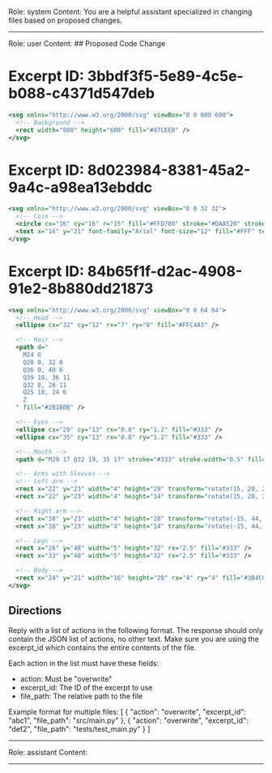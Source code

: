 Role: system
Content: You are a helpful assistant specialized in changing files based on proposed changes.
__________________
Role: user
Content: ## Proposed Code Change
# Excerpt ID: 3bbdf3f5-5e89-4c5e-b088-c4371d547deb
```svg assets/svgs/background.svg
<svg xmlns="http://www.w3.org/2000/svg" viewBox="0 0 800 600">
  <!-- Background -->
  <rect width="800" height="600" fill="#87CEEB" />
</svg>
```

# Excerpt ID: 8d023984-8381-45a2-9a4c-a98ea13ebddc
```svg assets/svgs/coin.svg
<svg xmlns="http://www.w3.org/2000/svg" viewBox="0 0 32 32">
  <!-- Coin -->
  <circle cx="16" cy="16" r="15" fill="#FFD700" stroke="#DAA520" stroke-width="2" />
  <text x="16" y="21" font-family="Arial" font-size="12" fill="#FFF" text-anchor="middle" font-weight="bold">$</text>
</svg>
```

# Excerpt ID: 84b65f1f-d2ac-4908-91e2-8b880dd21873
```svg assets/svgs/runner.svg
<svg xmlns="http://www.w3.org/2000/svg" viewBox="0 0 64 64">
  <!-- Head -->
  <ellipse cx="32" cy="12" rx="7" ry="9" fill="#FFC4A3" />

  <!-- Hair -->
  <path d="
    M24 6 
    Q28 0, 32 0 
    Q36 0, 40 6 
    Q39 10, 36 11 
    Q32 8, 28 11 
    Q25 10, 24 6 
    Z
  " fill="#2B1B0B" />

  <!-- Eyes -->
  <ellipse cx="29" cy="13" rx="0.8" ry="1.2" fill="#333" />
  <ellipse cx="35" cy="13" rx="0.8" ry="1.2" fill="#333" />

  <!-- Mouth -->
  <path d="M29 17 Q32 19, 35 17" stroke="#333" stroke-width="0.5" fill="none" />

  <!-- Arms with Sleeves -->
  <!-- Left arm -->
  <rect x="22" y="23" width="4" height="28" transform="rotate(15, 20, 25)" fill="#FFC4A3" rx="2.5" />
  <rect x="22" y="23" width="4" height="14" transform="rotate(15, 20, 25)" fill="#3B4CCA" rx="2.5" />

  <!-- Right arm -->
  <rect x="38" y="23" width="4" height="28" transform="rotate(-15, 44, 25)" fill="#FFC4A3" rx="2.5" />
  <rect x="38" y="23" width="4" height="14" transform="rotate(-15, 44, 25)" fill="#3B4CCA" rx="2.5" />

  <!-- Legs -->
  <rect x="26" y="48" width="5" height="32" rx="2.5" fill="#333" />
  <rect x="33" y="48" width="5" height="32" rx="2.5" fill="#333" />

  <!-- Body -->
  <rect x="24" y="21" width="16" height="28" rx="4" ry="4" fill="#3B4CCA" />
</svg>
```

## Directions
Reply with a list of actions in the following format. The response should only contain the JSON list of actions, no other text.
Make sure you are using the excerpt_id which contains the entire contents of the file.

Each action in the list must have these fields:
- action: Must be "overwrite"
- excerpt_id: The ID of the excerpt to use
- file_path: The relative path to the file

Example format for multiple files:
[
    {
        "action": "overwrite",
        "excerpt_id": "abc1",
        "file_path": "src/main.py"
    },
    {
        "action": "overwrite",
        "excerpt_id": "def2",
        "file_path": "tests/test_main.py"
    }
]
__________________
Role: assistant
Content: 
__________________
